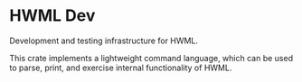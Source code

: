 # HWML Dev

Development and testing infrastructure for HWML.

This crate implements a lightweight command language, which can be used to
parse, print, and exercise internal functionality of HWML.
